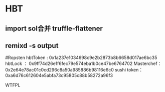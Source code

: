 # HBT 

## import sol合并 truffle-flattener


## remixd -s output


#Ropsten 
hbtToken : 0x1a237e1034698c9e2b2873b8b6658d017ae6bc35
hbtLock ： 0x9ff74d26e1f6fec79e574eba1b0ce47be6764702
Masterchef： 0x2e64e78ac01c0cd296c8a50a985886b98116e6c0
sushi token： 0xa6d76c612604e5abfa73c95805c88b58272a96f3

WTFPL
